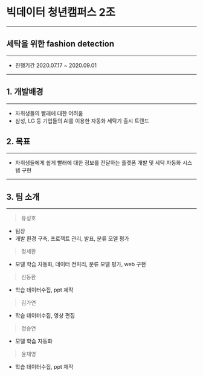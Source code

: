 # 빅데이터 청년캠퍼스 2조
-----------------------
## 세탁을 위한 fashion detection
-----------------------
* 진행기간 2020.07.17 ~ 2020.09.01
---------------------------
## 1. 개발배경
---------------------------
* 자취생들의 빨래에 대한 어려움
* 삼성, LG 등 기업들의 AI를 이용한 자동화 세탁기 출시 트렌드
## 2. 목표
-----------------------------
* 자취생들에게 쉽게 빨래에 대한 정보를 전달하는 플랫폼 개발 및 세탁 자동화 시스템 구현
------------------------------
## 3. 팀 소개
------------------------
> 유성호
* 팀장
* 개발 환경 구축, 프로젝트 관리, 발표, 분류 모델 평가
> 정세환
*  모델 학습 자동화, 데이터 전처리, 분류 모델 평가, web 구현
> 신동환
*  학습 데이터수집, ppt 제작
> 김가연
* 학습 데이터수집, 영상 편집
> 정승연
* 모델 학습 자동화
> 윤채영
* 학습 데이터수집, ppt 제작
